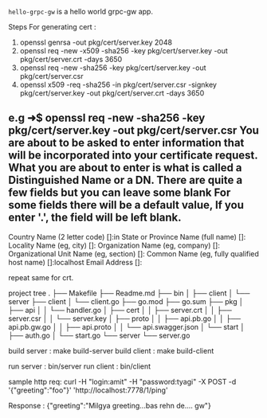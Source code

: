`hello-grpc-gw` is a hello world grpc-gw app.

Steps For generating cert :
1. openssl genrsa -out pkg/cert/server.key 2048
2. openssl req -new -x509 -sha256 -key pkg/cert/server.key -out pkg/cert/server.crt -days 3650
3. openssl req -new -sha256 -key pkg/cert/server.key -out pkg/cert/server.csr
4. openssl x509 -req -sha256 -in pkg/cert/server.csr -signkey pkg/cert/server.key -out pkg/cert/server.crt -days 3650

e.g 
➜$ openssl req -new -sha256 -key pkg/cert/server.key -out pkg/cert/server.csr
You are about to be asked to enter information that will be incorporated
into your certificate request.
What you are about to enter is what is called a Distinguished Name or a DN.
There are quite a few fields but you can leave some blank
For some fields there will be a default value,
If you enter '.', the field will be left blank.
-----
Country Name (2 letter code) []:in
State or Province Name (full name) []:
Locality Name (eg, city) []:
Organization Name (eg, company) []:
Organizational Unit Name (eg, section) []:
Common Name (eg, fully qualified host name) []:localhost
Email Address []:

repeat same for crt.

project tree
.
├── Makefile
├── Readme.md
├── bin
│   ├── client
│   └── server
├── client
│   └── client.go
├── go.mod
├── go.sum
├── pkg
│   ├── api
│   │   └── handler.go
│   ├── cert
│   │   ├── server.crt
│   │   ├── server.csr
│   │   └── server.key
│   ├── proto
│   │   ├── api.pb.go
│   │   ├── api.pb.gw.go
│   │   ├── api.proto
│   │   └── api.swagger.json
│   └── start
│       ├── auth.go
│       └── start.go
└── server
    └── server.go

build server : make build-server
build client : make build-client

run server : bin/server
run client : bin/client

sample http req:
curl -H "login:amit" -H "password:tyagi" -X POST -d '{"greeting":"foo"}' 'http://localhost:7778/1/ping'      

Response : {"greeting":"Milgya greeting...bas rehn de.... gw"}